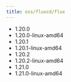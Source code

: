 ```yaml
---
title: oss/fluxcd/flux
---
```

- 1.20.0
- 1.20.0-linux-amd64
- 1.20.1
- 1.20.1-linux-amd64
- 1.20.2
- 1.20.2-linux-amd64
- 1.21.0
- 1.21.0-linux-amd64
